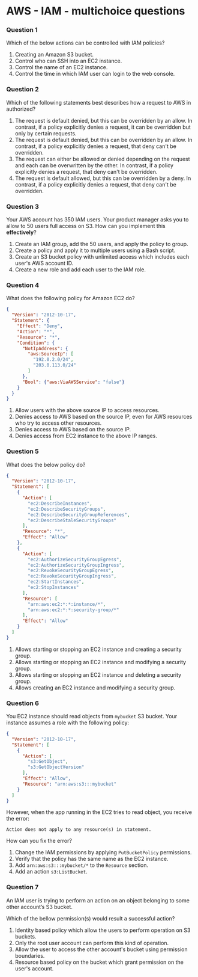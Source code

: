 # AWS - IAM - multichoice questions

### Question 1 

Which of the below actions can be controlled with IAM policies?

1. Creating an Amazon S3 bucket.
2. Control who can SSH into an EC2 instance.
3. Control the name of an EC2 instance.
4. Control the time in which IAM user can login to the web console. 

### Question 2

Which of the following statements best describes how a request to AWS in authorized?

1. The request is default denied, but this can be overridden by an allow. In contrast, if a policy explicitly denies a request, it can be overridden but only by certain requests.
2. The request is default denied, but this can be overridden by an allow. In contrast, if a policy explicitly denies a request, that deny can't be overridden.
3. The request can either be allowed or denied depending on the request and each can be overwritten by the other. In contrast, if a policy explicitly denies a request, that deny can't be overridden.
4. The request is default allowed, but this can be overridden by a deny. In contrast, if a policy explicitly denies a request, that deny can't be overridden.

### Question 3

Your AWS account has 350 IAM users.
Your product manager asks you to allow to 50 users full access on S3. 
How can you implement this **effectively**?

1. Create an IAM group, add the 50 users, and apply the policy to group.
2. Create a policy and apply it to multiple users using a Bash script.
3. Create an S3 bucket policy with unlimited access which includes each user's AWS account ID.
4. Create a new role and add each user to the IAM role.

### Question 4

What does the following policy for Amazon EC2 do?

```json
{
  "Version": "2012-10-17",
  "Statement": {
    "Effect": "Deny",
    "Action": "*",
    "Resource": "*",
    "Condition": {
      "NotIpAddress": {
        "aws:SourceIp": [
          "192.0.2.0/24",
          "203.0.113.0/24"
        ]
      },
      "Bool": {"aws:ViaAWSService": "false"}
    }
  }
}
```

1. Allow users with the above source IP to access resources.
2. Denies access to AWS based on the source IP, even for AWS resources who try to access other resources.
3. Denies access to AWS based on the source IP.
4. Denies access from EC2 instance to the above IP ranges.

### Question 5 

What does the below policy do?

```json
{
  "Version": "2012-10-17",
  "Statement": [
    {
      "Action": [
        "ec2:DescribeInstances",
        "ec2:DescribeSecurityGroups",
        "ec2:DescribeSecurityGroupReferences",
        "ec2:DescribeStaleSecurityGroups"
      ],
      "Resource": "*",
      "Effect": "Allow"
    },
    {
      "Action": [
        "ec2:AuthorizeSecurityGroupEgress",
        "ec2:AuthorizeSecurityGroupIngress",
        "ec2:RevokeSecurityGroupEgress",
        "ec2:RevokeSecurityGroupIngress",
        "ec2:StartInstances",
        "ec2:StopInstances"
      ],
      "Resource": [
        "arn:aws:ec2:*:*:instance/*",
        "arn:aws:ec2:*:*:security-group/*"
      ],
      "Effect": "Allow"
    }
  ]
}
```

1. Allows starting or stopping an EC2 instance and creating a security group.
2. Allows starting or stopping an EC2 instance and modifying a security group.
3. Allows starting or stopping an EC2 instance and deleting a security group.
4. Allows creating an EC2 instance and modifying a security group.

### Question 6

You EC2 instance should read objects from `mybucket` S3 bucket.
Your instance assumes a role with the following policy: 

```json
{
  "Version": "2012-10-17",
  "Statement": [
    {
      "Action": [
        "s3:GetObject",
        "s3:GetObjectVersion"
      ],
      "Effect": "Allow",
      "Resource": "arn:aws:s3:::mybucket"
    }
  ]
}
```

However, when the app running in the EC2 tries to read object, you receive the error: 

```text
Action does not apply to any resource(s) in statement.
```

How can you fix the error?

1. Change the IAM permissions by applying `PutBucketPolicy` permissions.
2. Verify that the policy has the same name as the EC2 instance.
3. Add ``arn:aws:s3:::mybucket/*`` to the `Resource` section.
4. Add an action `s3:ListBucket`.

### Question 7

An IAM user is trying to perform an action on an object belonging to some other account’s S3 bucket.

Which of the bellow permission(s) would result a successful action?

1. Identity based policy which allow the users to perform operation on S3 buckets.
2. Only the root user account can perform this kind of operation. 
3. Allow the user to access the other account's bucket using permission boundaries. 
4. Resource based policy on the bucket which grant permission on the user's account.
